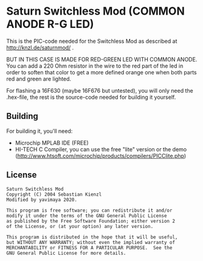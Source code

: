 Saturn Switchless Mod (COMMON ANODE R-G LED)
=============================================

This is the PIC-code needed for the Switchless Mod as described at http://knzl.de/saturnmod/ .

BUT IN THIS CASE IS MADE FOR RED-GREEN LED WITH COMMON ANODE.
You can add a 220 Ohm resistor in the wire to the red part of the led in order to soften that color
to get a more defined orange one when both parts red and green are lighted.

For flashing a 16F630 (maybe 16F676 but untested), you will only need the .hex-file, the rest is
the source-code needed for building it yourself.

Building
--------

For building it, you'll need:

 * Microchip MPLAB IDE (FREE)
 * HI-TECH C Compiler, you can use the free "lite" version or the demo
	(http://www.htsoft.com/microchip/products/compilers/PICClite.php)
 
License
-------

    Saturn Switchless Mod
    Copyright (C) 2004 Sebastian Kienzl
	Modified by yavimaya 2020.
    
    This program is free software; you can redistribute it and/or
    modify it under the terms of the GNU General Public License
    as published by the Free Software Foundation; either version 2
    of the License, or (at your option) any later version.
    
    This program is distributed in the hope that it will be useful,
    but WITHOUT ANY WARRANTY; without even the implied warranty of
    MERCHANTABILITY or FITNESS FOR A PARTICULAR PURPOSE.  See the
    GNU General Public License for more details.

